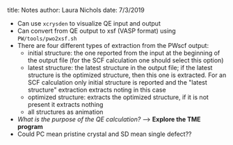 title: Notes
author: Laura Nichols
date: 7/3/2019

* Can use `xcrysden` to visualize QE input and output
* Can convert from QE output to xsf (VASP format) using `PW/tools/pwo2xsf.sh`
* There are four different types of extraction from the PWscf output:
  * initial structure: the one reported from the input at the beginning of the output file (for the SCF calculation one should select this option)
  * latest structure: the latest structure in the output file; if the latest structure is the optimized structure, then this one is extracted. For an SCF calculation only initial structure is reported and the "latest structure" extraction extracts noting in this case
  * optimized structure: extracts the optimized structure, if it is not present it extracts nothing
  * all structures as animation 
* *What is the purpose of the QE calculation?* --> **Explore the TME program**
* Could PC mean pristine crystal and SD mean single defect??
